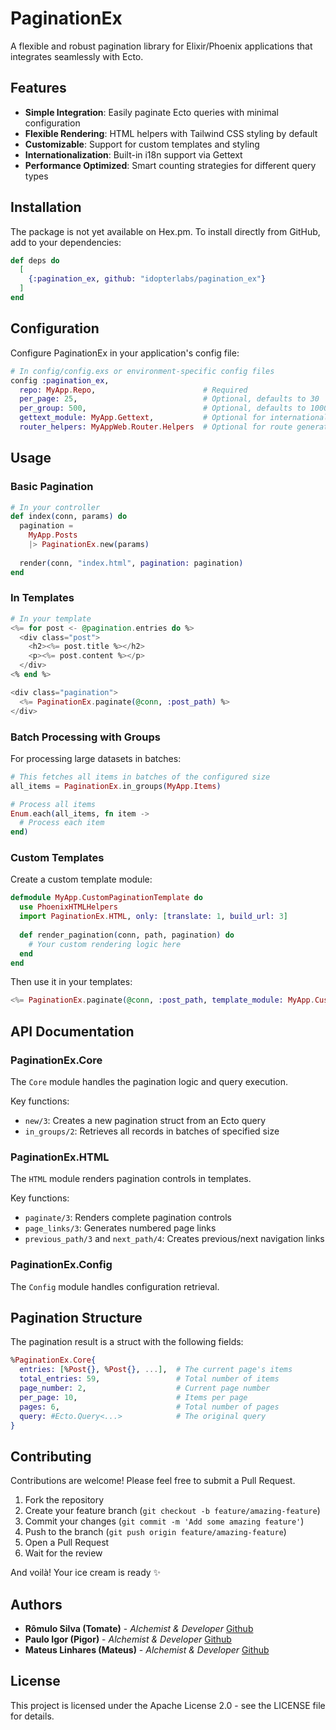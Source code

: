# PaginationEx

A flexible and robust pagination library for Elixir/Phoenix applications that integrates seamlessly with Ecto.

## Features

- **Simple Integration**: Easily paginate Ecto queries with minimal configuration
- **Flexible Rendering**: HTML helpers with Tailwind CSS styling by default
- **Customizable**: Support for custom templates and styling
- **Internationalization**: Built-in i18n support via Gettext
- **Performance Optimized**: Smart counting strategies for different query types

## Installation

The package is not yet available on Hex.pm. To install directly from GitHub, add to your dependencies:

```elixir
def deps do
  [
    {:pagination_ex, github: "idopterlabs/pagination_ex"}
  ]
end
```

## Configuration

Configure PaginationEx in your application's config file:

```elixir
# In config/config.exs or environment-specific config files
config :pagination_ex,
  repo: MyApp.Repo,                        # Required
  per_page: 25,                            # Optional, defaults to 30
  per_group: 500,                          # Optional, defaults to 1000
  gettext_module: MyApp.Gettext,           # Optional for internationalization
  router_helpers: MyAppWeb.Router.Helpers  # Optional for route generation
```

## Usage

### Basic Pagination

```elixir
# In your controller
def index(conn, params) do
  pagination = 
    MyApp.Posts
    |> PaginationEx.new(params)
  
  render(conn, "index.html", pagination: pagination)
end
```

### In Templates

```elixir
# In your template
<%= for post <- @pagination.entries do %>
  <div class="post">
    <h2><%= post.title %></h2>
    <p><%= post.content %></p>
  </div>
<% end %>

<div class="pagination">
  <%= PaginationEx.paginate(@conn, :post_path) %>
</div>
```

### Batch Processing with Groups

For processing large datasets in batches:

```elixir
# This fetches all items in batches of the configured size
all_items = PaginationEx.in_groups(MyApp.Items)

# Process all items
Enum.each(all_items, fn item ->
  # Process each item
end)
```

### Custom Templates

Create a custom template module:

```elixir
defmodule MyApp.CustomPaginationTemplate do
  use PhoenixHTMLHelpers
  import PaginationEx.HTML, only: [translate: 1, build_url: 3]
  
  def render_pagination(conn, path, pagination) do
    # Your custom rendering logic here
  end
end
```

Then use it in your templates:

```elixir
<%= PaginationEx.paginate(@conn, :post_path, template_module: MyApp.CustomPaginationTemplate) %>
```

## API Documentation

### PaginationEx.Core

The `Core` module handles the pagination logic and query execution.

Key functions:
- `new/3`: Creates a new pagination struct from an Ecto query
- `in_groups/2`: Retrieves all records in batches of specified size

### PaginationEx.HTML

The `HTML` module renders pagination controls in templates.

Key functions:
- `paginate/3`: Renders complete pagination controls
- `page_links/3`: Generates numbered page links
- `previous_path/3` and `next_path/4`: Creates previous/next navigation links

### PaginationEx.Config

The `Config` module handles configuration retrieval.

## Pagination Structure

The pagination result is a struct with the following fields:

```elixir
%PaginationEx.Core{
  entries: [%Post{}, %Post{}, ...],  # The current page's items
  total_entries: 59,                 # Total number of items
  page_number: 2,                    # Current page number
  per_page: 10,                      # Items per page
  pages: 6,                          # Total number of pages
  query: #Ecto.Query<...>            # The original query
}
```

## Contributing

Contributions are welcome! Please feel free to submit a Pull Request.

1. Fork the repository
2. Create your feature branch (`git checkout -b feature/amazing-feature`)
3. Commit your changes (`git commit -m 'Add some amazing feature'`)
4. Push to the branch (`git push origin feature/amazing-feature`)
5. Open a Pull Request
6. Wait for the review

And voilà! Your ice cream is ready ✨

## Authors

- **Rômulo Silva (Tomate)** - _Alchemist & Developer_ [Github](https://github.com/rohlacanna)
- **Paulo Igor (Pigor)** - _Alchemist & Developer_ [Github](https://github.com/pigor)
- **Mateus Linhares (Mateus)** - _Alchemist & Developer_ [Github](https://github.com/mateuslinhares)

## License

This project is licensed under the Apache License 2.0 - see the LICENSE file for details.